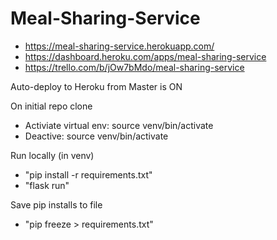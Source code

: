# Meal-Sharing-Service

- https://meal-sharing-service.herokuapp.com/
- https://dashboard.heroku.com/apps/meal-sharing-service
- https://trello.com/b/jOw7bMdo/meal-sharing-service

Auto-deploy to Heroku from Master is ON

On initial repo clone
- Activiate virtual env: source venv/bin/activate
- Deactive: source venv/bin/activate

Run locally (in venv)
- "pip install -r requirements.txt"
- "flask run"

Save pip installs to file
- "pip freeze > requirements.txt"
